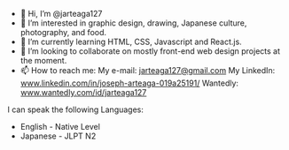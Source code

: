 - 👋 Hi, I’m @jarteaga127
- 👀 I’m interested in graphic design, drawing, Japanese culture, photography, and food.
- 🌱 I’m currently learning HTML, CSS, Javascript and React.js.
- 💞️ I’m looking to collaborate on mostly front-end web design projects at the moment.
- 📫 How to reach me:
My e-mail: jarteaga127@gmail.com
My LinkedIn: www.linkedin.com/in/joseph-arteaga-019a25191/
Wantedly: www.wantedly.com/id/jarteaga127

I can speak the following Languages:
- English - Native Level
- Japanese - JLPT N2

<!---
jarteaga127/jarteaga127 is a ✨ special ✨ repository because its `README.md` (this file) appears on your GitHub profile.
You can click the Preview link to take a look at your changes.
--->
